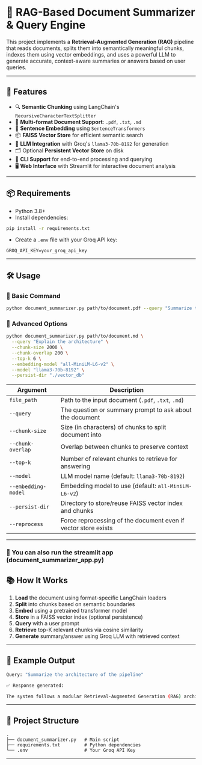 # 🧠 RAG-Based Document Summarizer & Query Engine

This project implements a **Retrieval-Augmented Generation (RAG)** pipeline that reads documents, splits them into semantically meaningful chunks, indexes them using vector embeddings, and uses a powerful LLM to generate accurate, context-aware summaries or answers based on user queries.

---
## 🚀 Features

- 🔍 **Semantic Chunking** using LangChain's `RecursiveCharacterTextSplitter`
- 📄 **Multi-format Document Support**: `.pdf`, `.txt`, `.md`
- 🧠 **Sentence Embedding** using `SentenceTransformers`
- 📦 **FAISS Vector Store** for efficient semantic search
- 💬 **LLM Integration** with Groq's `llama3-70b-8192` for generation
- 🗂️ Optional **Persistent Vector Store** on disk
- 🧪 **CLI Support** for end-to-end processing and querying
- 🖥️ **Web Interface** with Streamlit for interactive document analysis

---

## 📦 Requirements

- Python 3.8+
- Install dependencies:

```bash
pip install -r requirements.txt
```

- Create a `.env` file with your Groq API key:

```env
GROQ_API_KEY=your_groq_api_key
```

---

## 🛠 Usage

### 🔹 Basic Command

```bash
python document_summarizer.py path/to/document.pdf --query "Summarize the implementation details"
```

### 🔹 Advanced Options

```bash
python document_summarizer.py path/to/document.md \
  --query "Explain the architecture" \
  --chunk-size 2000 \
  --chunk-overlap 200 \
  --top-k 6 \
  --embedding-model "all-MiniLM-L6-v2" \
  --model "llama3-70b-8192" \
  --persist-dir "./vector_db"
```

| Argument              | Description                                                                 |
|-----------------------|-----------------------------------------------------------------------------|
| `file_path`           | Path to the input document (`.pdf`, `.txt`, `.md`)                          |
| `--query`             | The question or summary prompt to ask about the document                    |
| `--chunk-size`        | Size (in characters) of chunks to split document into                       |
| `--chunk-overlap`     | Overlap between chunks to preserve context                                  |
| `--top-k`             | Number of relevant chunks to retrieve for answering                         |
| `--model`             | LLM model name (default: `llama3-70b-8192`)                                 |
| `--embedding-model`   | Embedding model to use (default: `all-MiniLM-L6-v2`)                        |
| `--persist-dir`       | Directory to store/reuse FAISS vector index and chunks                      |
| `--reprocess`         | Force reprocessing of the document even if vector store exists              |

---
### 🔹 You can also run the streamlit app (document_summarizer_app.py)
## 📚 How It Works

1. **Load** the document using format-specific LangChain loaders
2. **Split** into chunks based on semantic boundaries
3. **Embed** using a pretrained transformer model
4. **Store** in a FAISS vector index (optional persistence)
5. **Query** with a user prompt
6. **Retrieve** top-K relevant chunks via cosine similarity
7. **Generate** summary/answer using Groq LLM with retrieved context

---

## 📂 Example Output

```bash
Query: "Summarize the architecture of the pipeline"

✅ Response generated:

The system follows a modular Retrieval-Augmented Generation (RAG) architecture. It processes documents by loading and chunking them using semantic boundaries. Then it embeds the text into vector representations using SentenceTransformers and stores them in a FAISS index. A user query is embedded similarly, and the most relevant chunks are retrieved. Finally, the LLM is prompted with these chunks to generate a detailed summary or answer.
```

---

## 📁 Project Structure

```
.
├── document_summarizer.py   # Main script
├── requirements.txt         # Python dependencies
└── .env                     # Your Groq API Key
```

---

